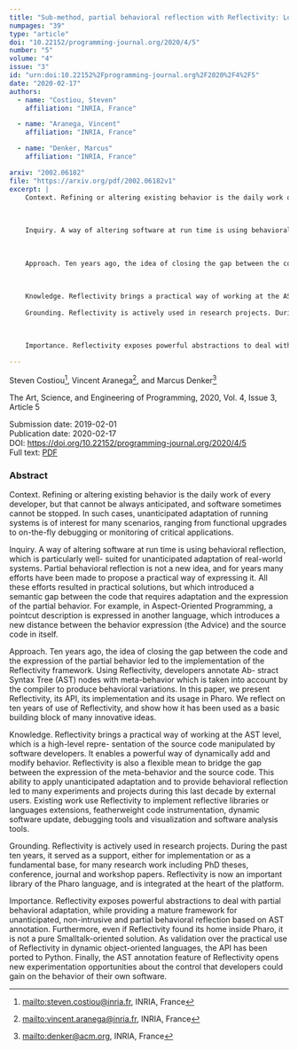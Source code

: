 ```yaml
---
title: "Sub-method, partial behavioral reflection with Reflectivity: Looking back on 10 years of use"
numpages: "39"
type: "article"
doi: "10.22152/programming-journal.org/2020/4/5"
number: "5"
volume: "4"
issue: "3"
id: "urn:doi:10.22152%2Fprogramming-journal.org%2F2020%2F4%2F5"
date: "2020-02-17"
authors: 
  - name: "Costiou, Steven"
    affiliation: "INRIA, France"

  - name: "Aranega, Vincent"
    affiliation: "INRIA, France"

  - name: "Denker, Marcus"
    affiliation: "INRIA, France"

arxiv: "2002.06182"
file: "https://arxiv.org/pdf/2002.06182v1"
excerpt: |
    Context. Refining or altering existing behavior is the daily work of every developer, but that cannot be always anticipated, and software sometimes cannot be stopped. In such cases, unanticipated adaptation of running systems is of interest for many scenarios, ranging from functional upgrades to on-the-fly debugging or monitoring of critical applications.
    
    
    
    Inquiry. A way of altering software at run time is using behavioral reflection, which is particularly well- suited for unanticipated adaptation of real-world systems. Partial behavioral reflection is not a new idea, and for years many efforts have been made to propose a practical way of expressing it. All these efforts resulted in practical solutions, but which introduced a semantic gap between the code that requires adaptation and the expression of the partial behavior. For example, in Aspect-Oriented Programming, a pointcut description is expressed in another language, which introduces a new distance between the behavior expression (the Advice) and the source code in itself.
    
    
    
    Approach. Ten years ago, the idea of closing the gap between the code and the expression of the partial behavior led to the implementation of the Reflectivity framework. Using Reflectivity, developers annotate Ab- stract Syntax Tree (AST) nodes with meta-behavior which is taken into account by the compiler to produce behavioral variations. In this paper, we present Reflectivity, its API, its implementation and its usage in Pharo. We reflect on ten years of use of Reflectivity, and show how it has been used as a basic building block of many innovative ideas.
    
    
    
    Knowledge. Reflectivity brings a practical way of working at the AST level, which is a high-level repre- sentation of the source code manipulated by software developers. It enables a powerful way of dynamically add and modify behavior. Reflectivity is also a flexible mean to bridge the gap between the expression of the meta-behavior and the source code. This ability to apply unanticipated adaptation and to provide behavioral reflection led to many experiments and projects during this last decade by external users. Existing work use Reflectivity to implement reflective libraries or languages extensions, featherweight code instrumentation, dynamic software update, debugging tools and visualization and software analysis tools.
    
    Grounding. Reflectivity is actively used in research projects. During the past ten years, it served as a support, either for implementation or as a fundamental base, for many research work including PhD theses, conference, journal and workshop papers. Reflectivity is now an important library of the Pharo language, and is integrated at the heart of the platform.
    
    
    
    Importance. Reflectivity exposes powerful abstractions to deal with partial behavioral adaptation, while providing a mature framework for unanticipated, non-intrusive and partial behavioral reflection based on AST annotation. Furthermore, even if Reflectivity found its home inside Pharo, it is not a pure Smalltalk-oriented solution. As validation over the practical use of Reflectivity in dynamic object-oriented languages, the API has been ported to Python. Finally, the AST annotation feature of Reflectivity opens new experimentation opportunities about the control that developers could gain on the behavior of their own software.

---
```

Steven Costiou[^1], Vincent Aranega[^2], and Marcus Denker[^3]

The Art, Science, and Engineering of Programming, 2020, Vol. 4, Issue 3, Article 5

Submission date: 2019-02-01  
Publication date: 2020-02-17  
DOI: <https://doi.org/10.22152/programming-journal.org/2020/4/5>  
Full text: [PDF](https://arxiv.org/pdf/2002.06182v1)  


### Abstract

Context. Refining or altering existing behavior is the daily work of every developer, but that cannot be always anticipated, and software sometimes cannot be stopped. In such cases, unanticipated adaptation of running systems is of interest for many scenarios, ranging from functional upgrades to on-the-fly debugging or monitoring of critical applications.



Inquiry. A way of altering software at run time is using behavioral reflection, which is particularly well- suited for unanticipated adaptation of real-world systems. Partial behavioral reflection is not a new idea, and for years many efforts have been made to propose a practical way of expressing it. All these efforts resulted in practical solutions, but which introduced a semantic gap between the code that requires adaptation and the expression of the partial behavior. For example, in Aspect-Oriented Programming, a pointcut description is expressed in another language, which introduces a new distance between the behavior expression (the Advice) and the source code in itself.



Approach. Ten years ago, the idea of closing the gap between the code and the expression of the partial behavior led to the implementation of the Reflectivity framework. Using Reflectivity, developers annotate Ab- stract Syntax Tree (AST) nodes with meta-behavior which is taken into account by the compiler to produce behavioral variations. In this paper, we present Reflectivity, its API, its implementation and its usage in Pharo. We reflect on ten years of use of Reflectivity, and show how it has been used as a basic building block of many innovative ideas.



Knowledge. Reflectivity brings a practical way of working at the AST level, which is a high-level repre- sentation of the source code manipulated by software developers. It enables a powerful way of dynamically add and modify behavior. Reflectivity is also a flexible mean to bridge the gap between the expression of the meta-behavior and the source code. This ability to apply unanticipated adaptation and to provide behavioral reflection led to many experiments and projects during this last decade by external users. Existing work use Reflectivity to implement reflective libraries or languages extensions, featherweight code instrumentation, dynamic software update, debugging tools and visualization and software analysis tools.

Grounding. Reflectivity is actively used in research projects. During the past ten years, it served as a support, either for implementation or as a fundamental base, for many research work including PhD theses, conference, journal and workshop papers. Reflectivity is now an important library of the Pharo language, and is integrated at the heart of the platform.



Importance. Reflectivity exposes powerful abstractions to deal with partial behavioral adaptation, while providing a mature framework for unanticipated, non-intrusive and partial behavioral reflection based on AST annotation. Furthermore, even if Reflectivity found its home inside Pharo, it is not a pure Smalltalk-oriented solution. As validation over the practical use of Reflectivity in dynamic object-oriented languages, the API has been ported to Python. Finally, the AST annotation feature of Reflectivity opens new experimentation opportunities about the control that developers could gain on the behavior of their own software.


[^1]: <mailto:steven.costiou@inria.fr>, INRIA, France
[^2]: <mailto:vincent.aranega@inria.fr>, INRIA, France
[^3]: <mailto:denker@acm.org>, INRIA, France
